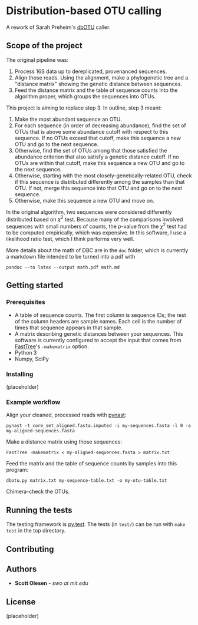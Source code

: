 # Distribution-based OTU calling

A rework of Sarah Preheim's [dbOTU](http://aem.asm.org/content/79/21/6593.long) caller.

## Scope of the project

The original pipeline was:

1. Process 16S data up to dereplicated, provenanced sequences.
2. Align those reads. Using the alignment, make a phylogenetic tree and a "distance matrix" showing the genetic distance between sequences.
3. Feed the distance matrix and the table of sequence counts into the algorithm proper, which groups the sequences into OTUs.

This project is aiming to replace step 3. In outline, step 3 meant:

1. Make the most abundant sequence an OTU.
2. For each sequence (in order of decreasing abundance), find the set of OTUs that is above some abundance cutoff with respect to this sequence. If no OTUs exceed that cutoff, make this sequence a new OTU and go to the next sequence.
3. Otherwise, find the set of OTUs among that those satisfied the abundance criterion that also satisfy a genetic distance cutoff. If no OTUs are within that cutoff, make this sequence a new OTU and go to the next sequence.
4. Otherwise, starting with the most closely-genetically-related OTU, check if this sequence is distributed differently among the samples than that OTU. If not, merge this sequence into that OTU and go on to the next sequence.
5. Otherwise, make this sequence a new OTU and move on.

In the original algorithm, two sequences were considered differently
distributed based on $\chi^2$ test. Because many of the comparisons involved
sequences with small numbers of counts, the $p$-value from the $\chi^2$ test
had to be computed empirically, which was expensive. In this software, I use
a likelihood ratio test, which I think performs very well.

More details about the math of DBC are in the `doc` folder, which is currently a markdown
file intended to be turned into a pdf with

    pandoc --to latex --output math.pdf math.md

## Getting started

### Prerequisites

- A table of sequence counts. The first column is sequence IDs; the rest of the column headers are sample names. Each cell is the number of times that sequence appears in that sample.
- A matrix describing genetic distances between your sequences. This software is currently configured to accept the input that comes from [FastTree](http://www.microbesonline.org/fasttree/)'s `-makematrix` option.
- Python 3
- Numpy, SciPy

### Installing

(placeholder)

### Example workflow

Align your cleaned, processed reads with [pynast](http://biocore.github.io/pynast/):

    pynast -t core_set_aligned.fasta.imputed -i my-sequences.fasta -l 0 -a my-aligned-sequences.fasta

Make a distance matrix using those sequences:

    FastTree -makematrix < my-aligned-sequences.fasta > matrix.txt

Feed the matrix and the table of sequence counts by samples into this program:

    dbotu.py matrix.txt my-sequence-table.txt -o my-otu-table.txt

Chimera-check the OTUs.

## Running the tests

The testing framework is [py.test](http://docs.pytest.org/en/latest/). The tests (in `test/`) can be run with `make test` in the top directory.

## Contributing

## Authors

* **Scott Olesen** - *swo at mit.edu*

## License

(placeholder)
